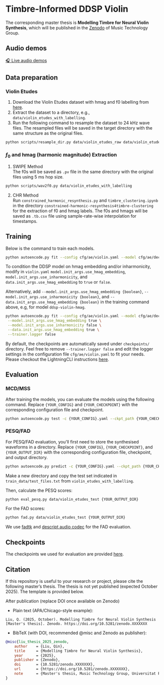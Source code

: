 # Timbre-Informed DDSP Violin
The corresponding master thesis is **Modelling Timbre for Neural Violin Synthesis**, which will be published in the [Zenodo](https://zenodo.org/communities/smc-master/records?q=&l=list&p=1&s=10&sort=newest) of Music Technology Group.

## Audio demos
[🎧 Live audio demos](https://kenzhuti.github.io/audio-demo/)

## Data preparation

### Violin Etudes

1. Download the Violin Etudes dataset with hmag and f0 labelling from [here](https://drive.google.com/file/d/1AbM6HxsajVcPC9oJLljAEEVqEldZwyKp/view?usp=sharing).
2. Extract the dataset to a directory, e.g., `data/violin_etudes_with_labelling`.
3. Run the following command to resample the dataset to 24 kHz wave files. The resampled files will be saved in the target directory with the same structure as the original files.
```bash
python scripts/resample_dir.py data/violin_etudes_raw data/violin_etudes --suffix .wav --sr 24000
```

### $f_0$ and hmag (harmonic magnitude) Extraction
1. SWIPE Method
<br>The f0s will be saved as `.pv` file in the same directory with the original files using 5 ms hop size.
```bash
python scripts/wav2f0.py data/violin_etudes_with_labelling
```

2. CHR Method
<br> Run `constrained_harmonic_resynthesis.py` and `timbre_clustering.ipynb` in the directory `constrained-harmonic-resynthesis4timbre-clustering` for the extraction of f0 and hmag labels. The f0s and hmags will be saved as `.tb.csv` file using sample-rate-wise interpolation for timestamps.

## Training

Below is the command to train each models.

```bash
python autoencode.py fit --config cfg/ae/violin.yaml --model cfg/ae/decoder/ddsp.yaml --trainer.logger false
```
To condition the DDSP model on hmag embedding and/or inharmonicity, modify in `violin.yaml` `model.init_args.use_hmag_embedding`, `model.init_args.use_inharmonicity`, and `data.init_args.use_hmag_embedding` to `true` or `false`. 

Alternatively, add `--model.init_args.use_hmag_embedding {boolean}`, `--model.init_args.use_inharmonicity {boolean}`, and `--data.init_args.use_hmag_embedding {boolean}` in the training command above, e.g, for model `ddsp-violin-hmag`.
```bash
python autoencode.py fit --config cfg/ae/violin.yaml --model cfg/ae/decoder/ddsp.yaml \
 --model.init_args.use_hmag_embedding true \
 --model.init_args.use_inharmonicity false \
 --data.init_args.use_hmag_embedding true \
 --trainer.logger false
```

By default, the checkpoints are automatically saved under `checkpoints/` directory. 
Feel free to remove `--trainer.logger false` and edit the logger settings in the configuration file `cfg/ae/violin.yaml` to fit your needs.
Please checkout the LightningCLI instructions [here](https://lightning.ai/docs/pytorch/stable/cli/lightning_cli_advanced.html).

## Evaluation

### MCD/MSS

After training the models, you can evaluate the models using the following command. Replace `{YOUR_CONFIG}` and `{YOUR_CHECKPOINT}` with the corresponding configuration file and checkpoint.

```bash
python autoencode.py test -c {YOUR_CONFIG}.yaml --ckpt_path {YOUR_CHECKPOINT}.ckpt --data.duration 2 --data.overlap 0 --seed_everything false --data.wav_dir data/violin_etudes_with_labelling --data.batch_size 32 --trainer.logger false
```

### PESQ/FAD

For PESQ/FAD evaluation, you'll first need to store the synthesised waveforms in a directory. Replace `{YOUR_CONFIG}`, `{YOUR_CHECKPOINT}`, and `{YOUR_OUTPUT_DIR}` with the corresponding configuration file, checkpoint, and output directory.

```bash
python autoencode.py predict -c {YOUR_CONFIG}.yaml --ckpt_path {YOUR_CHECKPOINT}.ckpt --trainer.logger false --seed_everything false --data.wav_dir data/violin_etudes_with_labelling --trainer.callbacks+=ltng.cli.MyPredictionWriter --trainer.callbacks.output_dir {YOUR_OUTPUT_DIR}
```

Make a new directory and copy the test set indicated in `train_data/test_files.txt` from `violin_etudes_with_labelling`.

Then, calculate the PESQ scores:
    
```bash
python eval_pesq.py data/violin_etudes_test {YOUR_OUTPUT_DIR}
```

For the FAD scores:

```bash
python fad.py data/violin_etudes_test {YOUR_OUTPUT_DIR}
```

We use [fadtk](https://github.com/microsoft/fadtk) and [descript audio codec](https://github.com/descriptinc/descript-audio-codec) for the FAD evaluation. 


## Checkpoints

The checkpoints we used for evaluation are provided [here](ckpts).


## Citation

If this repository is useful to your research or project, please cite the following master’s thesis. The thesis is not yet published (expected October 2025). The template is provided below.

After publication (replace DOI once available on Zenodo)

- Plain text (APA/Chicago-style example):

```
Liu, Q. (2025, October). Modelling Timbre for Neural Violin Synthesis [Master's thesis]. Zenodo. https://doi.org/10.5281/zenodo.XXXXXXX
```

- BibTeX (with DOI, recommended @misc and Zenodo as publisher):

```bibtex
@misc{liu_thesis_2025_zenodo,
    author    = {Liu, Qin},
    title     = {Modelling Timbre for Neural Violin Synthesis},
    year      = {2025},
    publisher = {Zenodo},
    doi       = {10.5281/zenodo.XXXXXXX},
    url       = {https://doi.org/10.5281/zenodo.XXXXXXX},
    note      = {Master's thesis, Music Technology Group, Universitat Pompeu Fabra}
}
```
